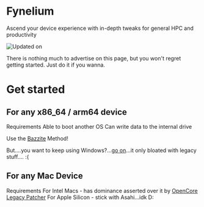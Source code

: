 # Fynelium
Ascend your device experience with in-depth tweaks for general HPC and productivity

![Updated on](https://img.shields.io/github/last-commit/MrGrappleMan/Fynelium?style=for-the-badge)

There is nothing much to advertise on this page, but you won't regret getting started. Just do it if you wanna.

# Get started

## For any x86_64 / arm64 device
Requirements
Able to boot another OS
Can write data to the internal drive

Use the [Bazzite]() Method!

But....you want to keep using Windows?...[go on]()...it only bloated with legacy stuff.... :(

## For any Mac Device
Requirements
For Intel Macs - has dominance asserted over it by [OpenCore Legacy Patcher]()
For Apple Silicon - stick with Asahi...idk D:
